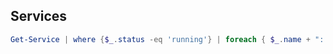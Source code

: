 ## Services

```powershell
Get-Service | where {$_.status -eq 'running'} | foreach { $_.name + ": " + $_.canstop.tostring().toupper() }
```

